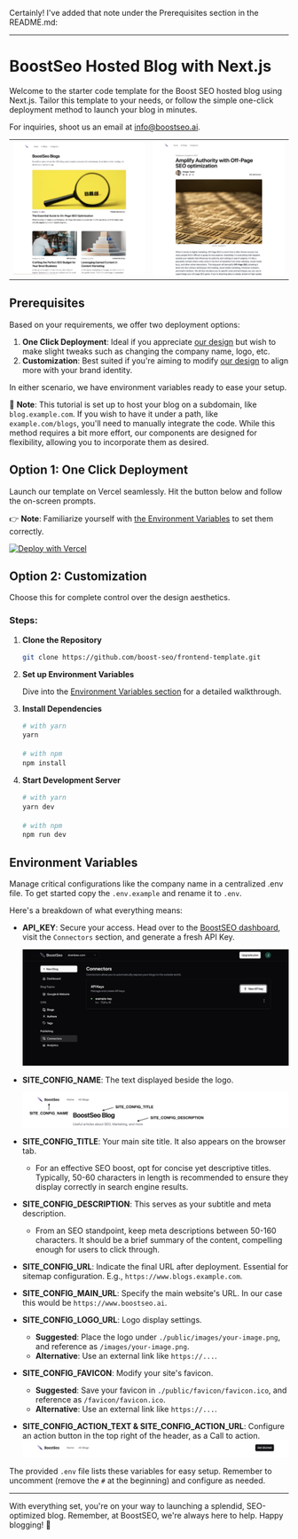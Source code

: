 Certainly! I've added that note under the Prerequisites section in the README.md:

---

# BoostSeo Hosted Blog with Next.js

Welcome to the starter code template for the Boost SEO hosted blog using Next.js. Tailor this template to your needs, or follow the simple one-click deployment method to launch your blog in minutes.

For inquiries, shoot us an email at info@boostseo.ai.



<table>
<tr>
<td>
<img src="./assets/example-2.png" alt="Blog Overview Page" width="500"/>
</td>
<td align="right">
<img src="./assets/example-1.png" alt="Blog Page" width="500"/>
</td>
</tr>
</table>


## Prerequisites

Based on your requirements, we offer two deployment options:

1. **One Click Deployment**: Ideal if you appreciate [our design](https://boostseo.ai/blogs) but wish to make slight tweaks such as changing the company name, logo, etc.
2. **Customization**: Best suited if you're aiming to modify [our design](https://boostseo.ai/blogs) to align more with your brand identity.

In either scenario, we have environment variables ready to ease your setup.

📌 **Note**: This tutorial is set up to host your blog on a subdomain, like `blog.example.com`. If you wish to have it under a path, like `example.com/blogs`, you'll need to manually integrate the code. While this method requires a bit more effort, our components are designed for flexibility, allowing you to incorporate them as desired.


## Option 1: One Click Deployment

Launch our template on Vercel seamlessly. Hit the button below and follow the on-screen prompts. 

👉 **Note**: Familiarize yourself with [the Environment Variables](#environment-variables) to set them correctly.

[![Deploy with Vercel](https://vercel.com/button)](https://vercel.com/new/clone?repository-url=https%3A%2F%2Fgithub.com%2Fboost-seo%2Ffrontend-template&env=API_KEY,SITE_CONFIG_NAME,SITE_CONFIG_TITLE,SITE_CONFIG_DESCRIPTION,SITE_CONFIG_URL,SITE_CONFIG_MAIN_URL,SITE_CONFIG_LOGO_URL,SITE_CONFIG_FAVICON,SITE_CONFIG_ACTION_TEXT,SITE_CONFIG_ACTION_URL&envDescription=https%3A%2F%2Fgithub.com%2Fboost-seo%2Ffrontend-template%2Fblob%2Fmain%2FREADME.md&envLink=https%3A%2F%2Fgithub.com%2Fboost-seo%2Ffrontend-template%2Fblob%2Fmain%2F.env.example&project-name=boostseo-frontend-nextjs&repository-name=boostseo-frontend-nextjs)

## Option 2: Customization

Choose this for complete control over the design aesthetics.

### Steps:

1. **Clone the Repository**
   ```bash
   git clone https://github.com/boost-seo/frontend-template.git
   ```

2. **Set up Environment Variables**
   
   Dive into the [Environment Variables section](#environment-variables) for a detailed walkthrough.

3. **Install Dependencies**
   ```bash
   # with yarn
   yarn

   # with npm
   npm install
   ```

4. **Start Development Server**
   ```bash
   # with yarn
   yarn dev

   # with npm
   npm run dev
   ```

## Environment Variables

Manage critical configurations like the company name in a centralized .env file. To get started copy the `.env.example` and rename it to `.env`.

 Here's a breakdown of what everything means:

- **API_KEY**: Secure your access. Head over to the [BoostSEO dashboard](https://boostseo.ai/dashboard), visit the `Connectors` section, and generate a fresh API Key.
  
  ![API Key](./assets/api-key.png)

- **SITE_CONFIG_NAME**: The text displayed beside the logo.
  
  ![Site Config](./assets/site-config.png)

- **SITE_CONFIG_TITLE**: Your main site title. It also appears on the browser tab.
  - For an effective SEO boost, opt for concise yet descriptive titles. Typically, 50-60 characters in length is recommended to ensure they display correctly in search engine results.

- **SITE_CONFIG_DESCRIPTION**: This serves as your subtitle and meta description.
  - From an SEO standpoint, keep meta descriptions between 50-160 characters. It should be a brief summary of the content, compelling enough for users to click through.

- **SITE_CONFIG_URL**: Indicate the final URL after deployment. Essential for sitemap configuration. E.g.,  `https://www.blogs.example.com`.

- **SITE_CONFIG_MAIN_URL**: Specify the main website's URL. In our case this would be `https://www.boostseo.ai`.

- **SITE_CONFIG_LOGO_URL**: Logo display settings.
  - **Suggested**: Place the logo under `./public/images/your-image.png`, and reference as `/images/your-image.png`.
  - **Alternative**: Use an external link like `https://...`.

- **SITE_CONFIG_FAVICON**: Modify your site's favicon.
  - **Suggested**: Save your favicon in `./public/favicon/favicon.ico`, and reference as `/favicon/favicon.ico`.
  - **Alternative**: Use an external link like `https://...`.

- **SITE_CONFIG_ACTION_TEXT & SITE_CONFIG_ACTION_URL**: Configure an action button in the top right of the header, as a Call to action.
  ![Call To Action](./assets/get-started.png)

The provided `.env` file lists these variables for easy setup. Remember to uncomment (remove the `#` at the beginning) and configure as needed.

---

With everything set, you're on your way to launching a splendid, SEO-optimized blog. Remember, at BoostSEO, we're always here to help. Happy blogging! 🚀